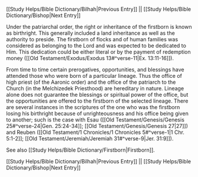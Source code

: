 [[Study Helps/Bible Dictionary/Bilhah|Previous Entry]]  ||  [[Study Helps/Bible Dictionary/Bishop|Next Entry]]

 Under the patriarchal order, the right or inheritance of the firstborn is known as birthright. This generally included a land inheritance as well as the authority to preside. The firstborn of flocks and of human families was considered as belonging to the Lord and was expected to be dedicated to Him. This dedication could be either literal or by the payment of redemption money ([[Old Testament/Exodus/Exodus 13#^verse-11|Ex. 13:11-16]]).

 From time to time certain prerogatives, opportunities, and blessings have attended those who were born of a particular lineage. Thus the office of high priest (of the Aaronic order) and the office of the patriarch to the Church (in the Melchizedek Priesthood) are hereditary in nature. Lineage alone does not guarantee the blessings or spiritual power of the office, but the opportunities are offered to the firstborn of the selected lineage. There are several instances in the scriptures of the one who was the firstborn losing his birthright because of unrighteousness and his office being given to another; such is the case with Esau ([[Old Testament/Genesis/Genesis 25#^verse-24|Gen. 25:24-34]]; [[Old Testament/Genesis/Genesis 27|27]]) and Reuben ([[Old Testament/1 Chronicles/1 Chronicles 5#^verse-1|1 Chr. 5:1-2]]; [[Old Testament/Jeremiah/Jeremiah 31#^verse-9|Jer. 31:9]]).

 See also [[Study Helps/Bible Dictionary/Firstborn|Firstborn]].

[[Study Helps/Bible Dictionary/Bilhah|Previous Entry]]  ||  [[Study Helps/Bible Dictionary/Bishop|Next Entry]]